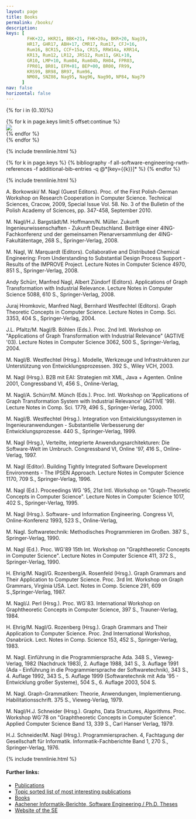 ```yaml
---
layout: page
title: Books
permalink: /books/
description: 
keys: [
        FHK+22, HKR21, BBK+21, FHK+20a, BKR+20, Nag19, 
        HR17, GHR17, ABH+17, CMR17, Rum17, CFJ+16, 
        Rum16, BCR15, CCF+15a, CR15, RRW14a, KRR14, 
        KR13, Rum12, LR12, JRS12, Rum11, GKL+10, 
        GR10, LMP+10, Rum04, Rum04b, RH04, FPR03, 
        FPR01, BR01, EFM+01, BEP+00, BR00, FR99, 
        KRS99, BR98, BR97, Rum96, 
        NM08, SNZ08, Nag95, Nag96, Nag90, NP84, Nag79
      ]
nav: false
horizontal: false
---
```

{% for i in (0..10)%}
  <div class="row mt-3">
    {% for k in page.keys limit:5 offset:continue %}
      <div class="col-sm mt-3 mt-md-0">
        <cite>
          <a href="#{{k}}"><img class="cover" src="/assets/img/covers/{{k}}.png"></a>
        </cite>
      </div>
    {% endfor %}
  </div>
{% endfor %}

{% include trennlinie.html %}

<div class="publications">
  {% for k in page.keys %}
    {% bibliography -f all-software-engineering-rwth-references -f additional-bib-entries -q @*[key={{k}}]* %}
  {% endfor %}
</div>

{% include trennlinie.html %}


A. Borkowski/ M. Nagl (Guest Editors). Proc. of the First Polish-German Workshop on Research Cooperation in Computer 
Science. Technical Sciences, Cracow, 2009, Special Issue Vol. 58. No. 3 of the Bulletin of the Polish Academy of 
Sciences, pp. 347-458, September 2010.

M. Nagl/H.J. Bargstädt/M. Hoffmann/N. Müller. Zukunft Ingenieurwissenschaften - Zukunft Deutschland. Beiträge einer 
4ING-Fachkonferenz und der gemeinsamen Plenarversammlung der 4ING-Fakultätentage, 268 S., Springer-Verlag, 2008.

<a name="NM08"></a> 
M. Nagl, W. Marquardt (Editors). Collaborative and Distributed Chemical Engineering: From Understanding to Substantial
Design Process Support - Results of the IMPROVE Project. Lecture Notes in Computer Science 4970, 851 S., 
Springer-Verlag, 2008.


<a name="SNZ08"></a>
Andy Schürr, Manfred Nagl, Albert Zündorf (Editors). Applications of Graph Transformation with Industrial Relevance.
Lecture Notes in Computer Science 5088, 610 S., Springer-Verlag, 2008.

Juraj Hromkovic, Manfred Nagl, Bernhard Westfechtel (Editors). Graph Theoretic Concepts in Computer Science. Lecture 
Notes in Comp. Sci. 3353, 404 S., Springer-Verlag, 2004.

J.L. Pfaltz/M. Nagl/B. Böhlen (Eds.). Proc. 2nd Intl. Workshop on "Applications of Graph Transformation with Industrial
Relevance" (AGTIVE '03). Lecture Notes in Computer Science 3062, 500 S., Springer-Verlag, 2004.

M. Nagl/B. Westfechtel (Hrsg.). Modelle, Werkzeuge und Infrastrukturen zur Unterstützung von Entwicklungsprozessen. 
392 S., Wiley VCH, 2003.

M. Nagl (Hrsg.). B2B mit EAI: Strategien mit XML, Java + Agenten. Online 2001, Congressband VI, 456 S., Online-Verlag, 

M. Nagl/A. Schürr/M. Münch (Eds.). Proc. Intl. Workshop on 'Applications of Graph Transformation System with Industrial
Relevance' (AGTIVE '99). Lecture Notes in Comp. Sci. 1779, 496 S., Springer-Verlag, 2000.

M. Nagl/B. Westfechtel (Hrsg.). Integration von Entwicklungssystemen in Ingenieuranwendungen - Substantielle 
Verbesserung der Entwicklungsprozesse. 440 S., Springer-Verlag, 1999.

M. Nagl (Hrsg.), Verteilte, integrierte Anwendungsarchitekturen: Die Software-Welt im Umbruch. Congressband VI, 
Online '97, 416 S., Online-Verlag, 1997.

<a name="Nag96"></a>
M. Nagl (Editor). Building Tightly Integrated Software Development Environments - The IPSEN Approach. Lecture Notes in
Computer Science 1170, 709 S., Springer-Verlag, 1996.

<a name="Nag95"></a>
M. Nagl (Ed.). Proceedings WG '95, 21st Intl. Workshop on "Graph-Theoretic Concepts in Computer Science". Lecture Notes
in Computer Science 1017, 402 S., Springer-Verlag, 1995.

M. Nagl (Hrsg.). Software- und Information Engineering. Congress VI, Online-Konferenz 1993, 523 S., Online-Verlag, 

<a name="Nag90"></a>
M. Nagl. Softwaretechnik: Methodisches Programmieren im Großen. 387 S., Springer-Verlag, 1990.

M. Nagl (Ed.). Proc. WG'89 15th Int. Workshop on "Graphtheoretic Concepts in Computer Science". Lecture Notes in 
Computer Science 411, 372 S., Springer-Verlag, 1990.

H. Ehrig/M. Nagl/G. Rozenberg/A. Rosenfeld (Hrsg.). Graph Grammars and Their Application to Computer Science. Proc. 
3rd Int. Workshop on Graph Grammars, Virginia USA. Lect. Notes in Comp. Science 291, 609 S.,Springer-Verlag, 1987.

<a name="NP84"></a>
M. Nagl/J. Perl (Hrsg.). Proc. WG`83. International Workshop on Graphtheoretic Concepts in Computer Science, 397 S., 
Trauner-Verlag, 1984.

H. Ehrig/M. Nagl/G. Rozenberg (Hrsg.). Graph Grammars and Their Application to Computer Science. Proc. 2nd 
International Workshop, Osnabrück. Lect. Notes in Comp. Science 153, 452 S., Springer-Verlag, 1983.

M. Nagl. Einführung in die Programmiersprache Ada. 348 S., Vieweg-Verlag, 1982 (Nachdruck 1983), 2. Auflage 1988, 
341 S., 3. Auflage 1991 (Ada - Einführung in die Programmiersprache der Softwaretechnik), 343 S., 4. Auflage 1992, 
343 S., 5. Auflage 1999 (Softwaretechnik mit Ada '95 - Entwicklung großer Systeme), 504 S., 6. Auflage 2003, 504 S.

<a name="NP79"></a>
M. Nagl. Graph-Grammatiken: Theorie, Anwendungen, Implementierung. Habilitationsschrift. 375 S., Vieweg-Verlag, 1979.

M. Nagl/H.J. Schneider (Hrsg.). Graphs, Data Structures, Algorithms. Proc. Workshop WG'78 on "Graphtheoretic Concepts 
in Computer Science". Applied Computer Science Band 13, 339 S., Carl Hanser Verlag, 1979.

H.J. Schneider/M. Nagl (Hrsg.). Programmiersprachen. 4, Fachtagung der Gesellschaft für Informatik. 
Informatik-Fachberichte Band 1, 270 S., Springer-Verlag, 1976.

{% include trennlinie.html %}

#### Further links:

- [Publications](/publications)
- [Topic sorted list of most interesting publications](/research)
- [Books](/books)
- [Aachener Informatik-Berichte, Software Engineering / Ph.D. Theses](/phdtheses)
- [Website of the SE](https://www.se-rwth.de)
